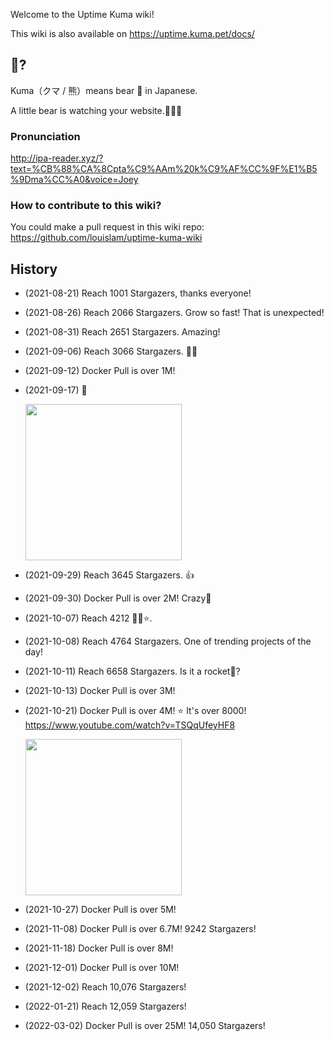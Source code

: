 Welcome to the Uptime Kuma wiki!

This wiki is also available on https://uptime.kuma.pet/docs/

## 🐻?

Kuma（クマ / 熊）means bear 🐻 in Japanese.

A little bear is watching your website.🐻🐻🐻

### Pronunciation 

http://ipa-reader.xyz/?text=%CB%88%CA%8Cpta%C9%AAm%20k%C9%AF%CC%9F%E1%B5%9Dma%CC%A0&voice=Joey


### How to contribute to this wiki?

You could make a pull request in this wiki repo:
https://github.com/louislam/uptime-kuma-wiki

## History

* (2021-08-21) Reach 1001 Stargazers, thanks everyone!
* (2021-08-26) Reach 2066 Stargazers. Grow so fast! That is unexpected!
* (2021-08-31) Reach 2651 Stargazers. Amazing!
* (2021-09-06) Reach 3066 Stargazers. 👀👏
* (2021-09-12) Docker Pull is over 1M!
* (2021-09-17) 🐣 

  <img src="https://user-images.githubusercontent.com/1336778/133796976-1ea682f5-0cfa-4c50-b6fd-7d879744b12f.jpg" width="250" />

* (2021-09-29) Reach 3645 Stargazers. 👍
* (2021-09-30) Docker Pull is over 2M! Crazy🤪
* (2021-10-07) Reach 4212 🔭✨⭐.
* (2021-10-08) Reach 4764 Stargazers. One of trending projects of the day!
* (2021-10-11) Reach 6658 Stargazers. Is it a rocket🚀?
* (2021-10-13) Docker Pull is over 3M!
* (2021-10-21) Docker Pull is over 4M! ⭐ It's over 8000! https://www.youtube.com/watch?v=TSQqUfeyHF8

  <img src="https://user-images.githubusercontent.com/1336778/138208120-09a6d4b2-ceca-4380-ba59-5456b72a80aa.jpg" width="250" />

* (2021-10-27) Docker Pull is over 5M!
* (2021-11-08) Docker Pull is over 6.7M! 9242 Stargazers!
* (2021-11-18) Docker Pull is over 8M!
* (2021-12-01) Docker Pull is over 10M! 
* (2021-12-02) Reach 10,076 Stargazers!
* (2022-01-21) Reach 12,059 Stargazers!
* (2022-03-02) Docker Pull is over 25M! 14,050 Stargazers!



